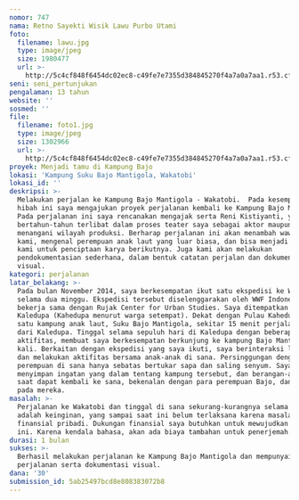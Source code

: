 ```yaml
---
nomor: 747
nama: Retno Sayekti Wisik Lawu Purbo Utami
foto:
  filename: lawu.jpg
  type: image/jpeg
  size: 1980477
  url: >-
    http://5c4cf848f6454dc02ec8-c49fe7e7355d384845270f4a7a0a7aa1.r53.cf2.rackcdn.com/42318445-68df-4e08-a6a3-2a0f35fcc17d/lawu.jpg
seni: seni_pertunjukan
pengalaman: 13 tahun
website: ''
sosmed: ''
file:
  filename: foto1.jpg
  type: image/jpeg
  size: 1302966
  url: >-
    http://5c4cf848f6454dc02ec8-c49fe7e7355d384845270f4a7a0a7aa1.r53.cf2.rackcdn.com/16945f22-e535-4ad6-9a33-eed36448e515/foto1.jpg
proyek: Menjadi tamu di Kampung Bajo
lokasi: 'Kampung Suku Bajo Mantigola, Wakatobi'
lokasi_id: ''
deskripsi: >-
  Melakukan perjalan ke Kampung Bajo Mantigola - Wakatobi.  Pada kesempatan
  hibah ini saya mengajukan proyek perjalanan kembali ke Kampung Bajo Mantigola.
  Pada perjalanan ini saya rencanakan mengajak serta Reni Kistiyanti, yang sudah
  bertahun-tahun terlibat dalam proses teater saya sebagai aktor maupun
  menangani wilayah produksi. Berharap perjalanan ini akan menambah wawasan
  kami, mengenal perempuan anak laut yang luar biasa, dan bisa menjadi inspirasi
  kami untuk penciptaan karya berikutnya. Juga kami akan melakukan
  pendokumentasian sederhana, dalam bentuk catatan perjalan dan dokumentasi
  visual. 
kategori: perjalanan
latar_belakang: >-
  Pada bulan November 2014, saya berkesempatan ikut satu ekspedisi ke Wakatobi
  selama dua minggu. Ekspedisi tersebut diselenggarakan oleh WWF Indonesia
  bekerja sama dengan Rujak Center for Urban Studies. Saya ditempatkan di Pulau
  Kaledupa (Kahedupa menurut warga setempat). Dekat dengan Pulau Kaheduap, ada
  satu kampung anak laut, Suku Bajo Mantigola, sekitar 15 menit perjalanan air
  dari Kaledupa. Tinggal selama sepuluh hari di Kaledupa dengan beberapa
  aktifitas, membuat saya berkesempatan berkunjung ke kampung Bajo Mantigola dua
  kali. Berkaitan dengan ekspedisi yang saya ikuti, saya berinteraksi langsung
  dan melakukan aktifitas bersama anak-anak di sana. Persinggungan dengan para
  perempuan di sana hanya sebatas bertukar sapa dan saling senyum. Saya
  menyimpan ingatan yang dalam tentang kampung tersebut, dan berangan-angan satu
  saat dapat kembali ke sana, bekenalan dengan para perempuan Bajo, dan belajar
  pada mereka.
masalah: >-
  Perjalanan ke Wakatobi dan tinggal di sana sekurang-kurangnya selama 10 hari
  adalah keinginan, yang sampai saat ini belum terlaksana karena masalah
  finansial pribadi. Dukungan finansial saya butuhkan untuk mewujudkan keinginan
  ini. Karena kendala bahasa, akan ada biaya tambahan untuk penerjemah.
durasi: 1 bulan
sukses: >-
  Berhasil melakukan perjalanan ke Kampung Bajo Mantigola dan mempunyai catatan
  perjalanan serta dokumentasi visual.
dana: '30'
submission_id: 5ab25497bcd8e808383072b8
---
```

